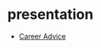 # presentation
- [Career Advice](https://github.com/unphon/presentation/blob/career-advice/PITCHME.md)
